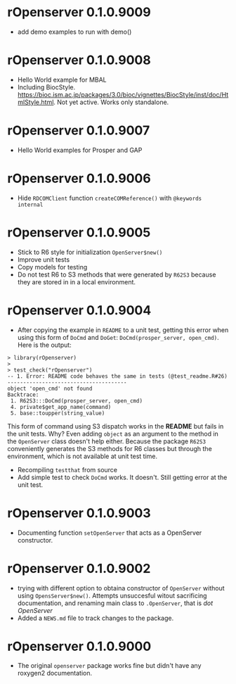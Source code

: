 # rOpenserver 0.1.0.9009
* add demo examples to run with demo()

# rOpenserver 0.1.0.9008
* Hello World example for MBAL
* Including BiocStyle. https://bioc.ism.ac.jp/packages/3.0/bioc/vignettes/BiocStyle/inst/doc/HtmlStyle.html. Not yet active. Works only standalone.

# rOpenserver 0.1.0.9007
* Hello World examples for Prosper and GAP

# rOpenserver 0.1.0.9006
* Hide `RDCOMClient` function `createCOMReference()` with `@keywords internal`

# rOpenserver 0.1.0.9005
* Stick to R6 style for initialization `OpenServer$new()`
* Improve unit tests
* Copy models for testing
* Do not test R6 to S3 methods that were generated by `R62S3` because they are stored in in a local environment.


# rOpenserver 0.1.0.9004
* After copying the example in `README` to a unit test, getting this error when using this form of `DoCmd` and `DoGet`: `DoCmd(prosper_server, open_cmd)`.
Here is the output:

```
> library(rOpenserver)
> 
> test_check("rOpenserver")
-- 1. Error: README code behaves the same in tests (@test_readme.R#26)  --------------------------------------
object 'open_cmd' not found
Backtrace:
 1. R62S3:::DoCmd(prosper_server, open_cmd)
 4. private$get_app_name(command)
 5. base::toupper(string_value)
```

This form of command using S3 dispatch works in the **README** but fails in the unit tests. Why? Even adding `object` as an argument to the method in the `OpenServer` class doesn't help either. Because the package `R62S3` conveniently generates the S3 methods for R6 classes but through the environment, which is not available at unit test time.

* Recompiling `testthat` from source
* Add simple test to check `DoCmd` works. It doesn't. Still getting error at the unit test.

# rOpenserver 0.1.0.9003

* Documenting function `setOpenServer` that acts as a OpenServer constructor. 


# rOpenserver 0.1.0.9002
* trying with different option to obtaina constructor of `OpenServer` without using `OpensServer$new()`. Attempts unsuccesful witout sacrificing documentation, and renaming main class to `.OpenServer`, that is *dot OpenServer*
* Added a `NEWS.md` file to track changes to the package.


# rOpenserver 0.1.0.9000
* The original `openserver` package works fine but didn't have any roxygen2 documentation.
